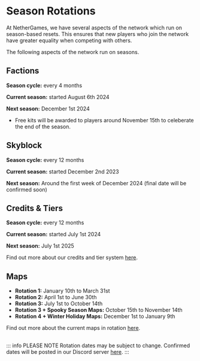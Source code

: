 # Season Rotations

At NetherGames, we have several aspects of the network which run on season-based resets. This ensures that new players who join the network have greater equality when competing with others.

The following aspects of the network run on seasons.

## Factions

**Season cycle:** every 4 months

**Current season:** started August 6th 2024

**Next season:** December 1st 2024
* Free kits will be awarded to players around November 15th to celeberate the end of the season.

## Skyblock

**Season cycle:** every 12 months

**Current season:** started December 2nd 2023

**Next season:** Around the first week of December 2024 (final date will be confirmed soon)

## Credits & Tiers

**Season cycle:** every 12 months

**Current season:** started July 1st 2024

**Next season:** July 1st 2025

Find out more about our credits and tier system [here](https://ngmc.co/tiers).

## Maps

* **Rotation 1:** January 10th to March 31st 
* **Rotation 2:** April 1st to June 30th
* **Rotation 3:** July 1st to October 14th
* **Rotation 3 + Spooky Season Maps:** October 15th to November 14th
* **Rotation 4 + Winter Holiday Maps:** December 1st to January 9th

Find out more about the current maps in rotation [here](https://ngmc.co/maps).

##

::: info PLEASE NOTE
Rotation dates may be subject to change. Confirmed dates will be posted in our Discord server [here](https://ngmc.co/discord).
:::
